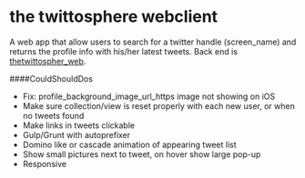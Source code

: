 # the twittosphere webclient

A web app that allow users to search for a twitter handle (screen_name) and returns the profile info with his/her latest tweets. Back end is [thetwittospher_web](https://github.com/autumnfjeld/thetwittosphere_api).

####CouldShouldDos
  * Fix: profile_background_image_url_https image not showing on iOS
  * Make sure collection/view is reset properly with each new user, or when no tweets found
  * Make links in tweets clickable
  * Gulp/Grunt with autoprefixer
  * Domino like or cascade animation of appearing tweet list
  * Show small pictures next to tweet, on hover show large pop-up  
  * Responsive

